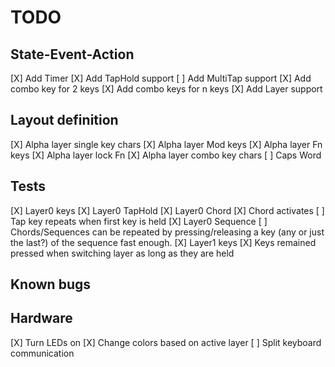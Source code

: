 # TODO

## State-Event-Action
[X] Add Timer
[X] Add TapHold support
[ ] Add MultiTap support
[X] Add combo key for 2 keys
[X] Add combo keys for n keys
[X] Add Layer support

## Layout definition
[X] Alpha layer single key chars
[X] Alpha layer Mod keys
[X] Alpha layer Fn keys
[X] Alpha layer lock Fn
[X] Alpha layer combo key chars
[ ] Caps Word

## Tests
[X] Layer0 keys
[X] Layer0 TapHold
[X] Layer0 Chord
    [X] Chord activates
    [ ] Tap key repeats when first key is held
[X] Layer0 Sequence
[ ] Chords/Sequences can be repeated by pressing/releasing a key (any or just the last?) of the sequence fast enough.
[X] Layer1 keys
[X] Keys remained pressed when switching layer as long as they are held

## Known bugs

## Hardware
[X] Turn LEDs on
[X] Change colors based on active layer
[ ] Split keyboard communication
